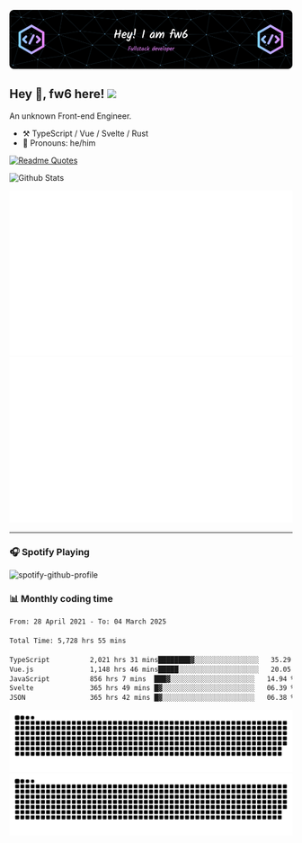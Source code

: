 ![Header](github-header-image.png)

## Hey 👋, fw6 here! <img src="https://github.githubassets.com/images/mona-whisper.gif" height="24" />


An unknown Front-end Engineer.

-   :hammer_and_pick: TypeScript / Vue / Svelte / Rust
-   :man: Pronouns: he/him


[![Readme Quotes](https://quotes-github-readme.vercel.app/api?type=horizontal&theme=algolia)](https://github.com/piyushsuthar/github-readme-quotes)



![Github Stats](https://github-readme-stats.vercel.app/api?username=fw6&bg_color=30,e96443,904e95&title_color=fff&text_color=fff)

![](https://raw.githubusercontent.com/fw6/github-stats-transparent/output/generated/overview.svg)
![](https://raw.githubusercontent.com/fw6/github-stats-transparent/output/generated/languages.svg)


---

### 🎧 Spotify Playing

<!-- ![spotify-github-profile](/img/default.svg) -->

![spotify-github-profile](https://spotify-github-profile.vercel.app/api/view.svg?uid=r6wn4hdvypv0lkzyrj0e0pjct&cover_image=true&theme=default&show_offline=true&background_color=9a10ad&interchange=true&bar_color_cover=true)



### :bar_chart: Monthly coding time 

<!--START_SECTION:waka-->

```txt
From: 28 April 2021 - To: 04 March 2025

Total Time: 5,728 hrs 55 mins

TypeScript          2,021 hrs 31 mins████████▓░░░░░░░░░░░░░░░░   35.29 %
Vue.js              1,148 hrs 46 mins█████░░░░░░░░░░░░░░░░░░░░   20.05 %
JavaScript          856 hrs 7 mins  ███▓░░░░░░░░░░░░░░░░░░░░░   14.94 %
Svelte              365 hrs 49 mins █▓░░░░░░░░░░░░░░░░░░░░░░░   06.39 %
JSON                365 hrs 42 mins █▓░░░░░░░░░░░░░░░░░░░░░░░   06.38 %
```

<!--END_SECTION:waka-->




![github contribution grid snake animation](https://raw.githubusercontent.com/platane/platane/output/github-contribution-grid-snake-dark.svg#gh-dark-mode-only)![github contribution grid snake animation](https://raw.githubusercontent.com/platane/platane/output/github-contribution-grid-snake.svg#gh-light-mode-only)
